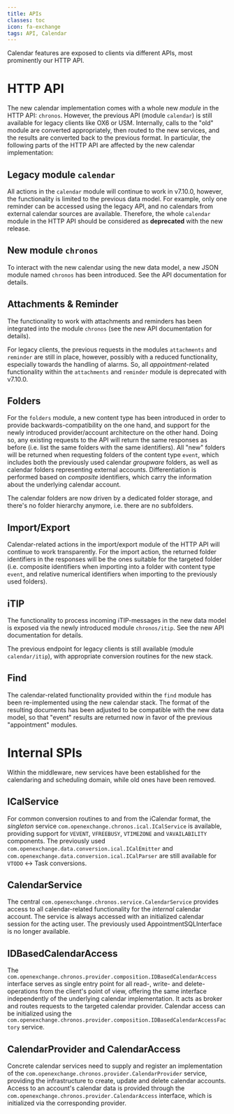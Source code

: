 ```yaml
---
title: APIs 
classes: toc
icon: fa-exchange
tags: API, Calendar
---
```


Calendar features are exposed to clients via different APIs, most prominently our HTTP API. 

# HTTP API

The new calendar implementation comes with a whole new *module* in the HTTP API: ``chronos``. However, the previous API (module ``calendar``) is still available for legacy clients like OX6 or USM. Internally, calls to the "old" module are converted appropriately, then routed to the new services, and the results are converted back to the previous format. In particular, the following parts of the HTTP API are affected by the new calendar implementation: 

## Legacy module ``calendar``

All actions in the ``calendar`` module will continue to work in v7.10.0, however, the functionality is limited to the previous data model. For example, only one reminder can be accessed using the legacy API, and no calendars from external calendar sources are available. Therefore, the whole ``calendar`` module in the HTTP API should be considered as **deprecated** with the new release.

## New module ``chronos``

To interact with the new calendar using the new data model, a new JSON module named ``chronos`` has been introduced. See the API documentation for details. 

## Attachments & Reminder

The functionality to work with attachments and reminders has been integrated into the module ``chronos`` (see the new API documentation for details). 

For legacy clients, the previous requests in the modules ``attachments`` and ``reminder`` are still in place, however, possibly with a reduced functionality, especially towards the handling of alarms. So, all *appointment*-related functionality within the ``attachments`` and ``reminder`` module is deprecated with v7.10.0.

## Folders

For the ``folders`` module, a new content type has been introduced in order to provide backwards-compatibility on the one hand, and support for the newly introduced provider/account architecture on the other hand. Doing so, any existing requests to the API will return the same responses as before (i.e. list the same folders with the same identifiers). All "new" folders will be returned when requesting folders of the content type ``event``, which includes both the previously used calendar *groupware* folders, as well as calendar folders representing external accounts. Differentiation is performed based on *composite* identifiers, which carry the information about the underlying calendar account.

The calendar folders are now driven by a dedicated folder storage, and there's no folder hierarchy anymore, i.e. there are no subfolders. 
 
## Import/Export

Calendar-related actions in the import/export module of the HTTP API will continue to work transparently. For the import action, the returned folder identifiers in the responses will be the ones suitable for the targeted folder (i.e. composite identifiers when importing into a folder with content type ``event``, and relative numerical identifiers when importing to the previously used folders).

## iTIP

The functionality to process incoming iTIP-messages in the new data model is exposed via the newly introduced module ``chronos/itip``. See the new API documentation for details.

The previous endpoint for legacy clients is still available (module ``calendar/itip``), with appropriate conversion routines for the new stack.

## Find

The calendar-related functionality provided within the ``find`` module has been re-implemented using the new calendar stack. The format of the resulting documents has been adjusted to be compatible with the new data model, so that "event" results are returned now in favor of the previous "appointment" modules. 


# Internal SPIs

Within the middleware, new services have been established for the calendaring and scheduling domain, while old ones have been removed. 

## ICalService

For common conversion routines to and from the iCalendar format, the *singleton* service ``com.openexchange.chronos.ical.ICalService`` is available, providing support for ``VEVENT``, ``VFREEBUSY``, ``VTIMEZONE`` and ``VAVAILABILITY`` components. The previously used ``com.openexchange.data.conversion.ical.ICalEmitter`` and ``com.openexchange.data.conversion.ical.ICalParser`` are still available for ``VTODO`` <-> Task conversions.

## CalendarService

The central ``com.openexchange.chronos.service.CalendarService`` provides access to all calendar-related functionality for the *internal* calendar account. The service is always accessed with an initialized calendar session for the acting user. The previously used AppointmentSQLInterface is no longer available.   

## IDBasedCalendarAccess

The ``com.openexchange.chronos.provider.composition.IDBasedCalendarAccess`` interface serves as single entry point for all read-, write- and delete-operations from the client's point of view, offering the same interface independently of the underlying calendar implementation. It acts as broker and routes requests to the targeted calendar provider. Calendar access can be initialized using the ``com.openexchange.chronos.provider.composition.IDBasedCalendarAccessFactory`` service.     

## CalendarProvider and CalendarAccess

Concrete calendar services need to supply and register an implementation of the ``com.openexchange.chronos.provider.CalendarProvider`` service, providing the infrastructure to create, update and delete calendar accounts. Access to an account's calendar data is provided through the ``com.openexchange.chronos.provider.CalendarAccess`` interface, which is initialized via the corresponding provider.

